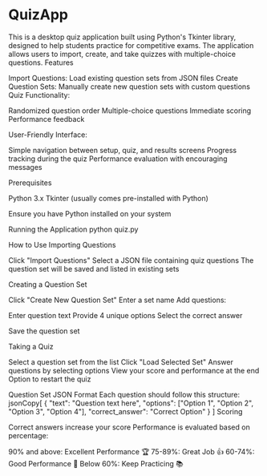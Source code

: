 # QuizApp

This is a desktop quiz application built using Python's Tkinter library, designed to help students practice for competitive exams. The application allows users to import, create, and take quizzes with multiple-choice questions.
Features

Import Questions: Load existing question sets from JSON files
Create Question Sets: Manually create new question sets with custom questions
Quiz Functionality:

Randomized question order
Multiple-choice questions
Immediate scoring
Performance feedback


User-Friendly Interface:

Simple navigation between setup, quiz, and results screens
Progress tracking during the quiz
Performance evaluation with encouraging messages



Prerequisites

Python 3.x
Tkinter (usually comes pre-installed with Python)

Ensure you have Python installed on your system

Running the Application
python quiz.py

How to Use
Importing Questions

Click "Import Questions"
Select a JSON file containing quiz questions
The question set will be saved and listed in existing sets

Creating a Question Set

Click "Create New Question Set"
Enter a set name
Add questions:

Enter question text
Provide 4 unique options
Select the correct answer


Save the question set

Taking a Quiz

Select a question set from the list
Click "Load Selected Set"
Answer questions by selecting options
View your score and performance at the end
Option to restart the quiz

Question Set JSON Format
Each question should follow this structure:
jsonCopy[
  {
    "text": "Question text here",
    "options": ["Option 1", "Option 2", "Option 3", "Option 4"],
    "correct_answer": "Correct Option"
  }
]
Scoring

Correct answers increase your score
Performance is evaluated based on percentage:

90% and above: Excellent Performance 🏆
75-89%: Great Job 👍
60-74%: Good Performance 👏
Below 60%: Keep Practicing 📚



